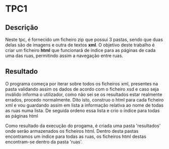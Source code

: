 # TPC1

## Descrição

Neste tpc, é fornecido um ficheiro zip que possui 3 pastas, sendo que duas delas são de imagens e outra de textos __xml__. O objetivo deste trabalho é criar um ficheiro __html__ que funcionará de índice para as páginas de cada uma das ruas, permitindo assim a navegação entre ruas.


## Resultado

O programa começa por iterar sobre todos os ficheiros xml, presentes na pasta validando assim os dados de acordo com o ficheiro xsd e caso seja inválido informa o utilizador, como não sei se os resultados estar realmente errados, procedo normalmente. Dito isto, construo o html para cada ficheiro xml e vou guardando assim em lista a informação relativa ao nome de todas as ruas numa lista. De seguida ordeno essa lista e crio o índice para todas as páginas html

Como resultado da execução do progama, é criada uma pasta 'resultados' onde serão armazenados os ficheiros html. Dentro desta pastas encontramos um índice para todas as ruas, os ficheiros html destas encontram-se dentro da pasta 'ruas'.